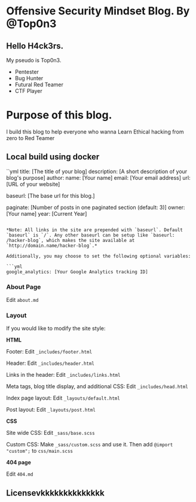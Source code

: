 #  Offensive Security Mindset Blog.  By @Top0n3

## Hello H4ck3rs. 
My pseudo is Top0n3. 
- Pentester
- Bug Hunter
- Futural Red Teamer
- CTF Player

# Purpose of this blog.
I build this blog to help everyone who wanna Learn Ethical hacking from zero to Red Teamer
## Local build using docker
``yml
title: [The title of your blog]
description: [A short description of your blog's purpose]
author:
  name: [Your name]
  email: [Your email address]
  url: [URL of your website]

baseurl: [The base url for this blog.]

paginate: [Number of posts in one paginated section (default: 3)]
owner: [Your name]
year: [Current Year]
```

*Note: All links in the site are prepended with `baseurl`. Default `baseurl` is `/`. Any other baseurl can be setup like `baseurl: /hacker-blog`, which makes the site available at `http://domain.name/hacker-blog`.*

Additionally, you may choose to set the following optional variables:

```yml
google_analytics: [Your Google Analytics tracking ID]
```

### About Page

Edit `about.md`

### Layout

If you would like to modify the site style:

**HTML**

Footer: Edit `_includes/footer.html`

Header: Edit `_includes/header.html`

Links in the header: Edit `_includes/links.html`

Meta tags, blog title display, and additional CSS: Edit `_includes/head.html`

Index page layout: Edit `_layouts/default.html`

Post layout: Edit `_layouts/post.html`

**CSS**

Site wide CSS: Edit `_sass/base.scss`

Custom CSS: Make `_sass/custom.scss` and use it. Then add `@import "custom";` to `css/main.scss`

**404 page**

Edit `404.md`

## Licensevkkkkkkkkkkkkkk
